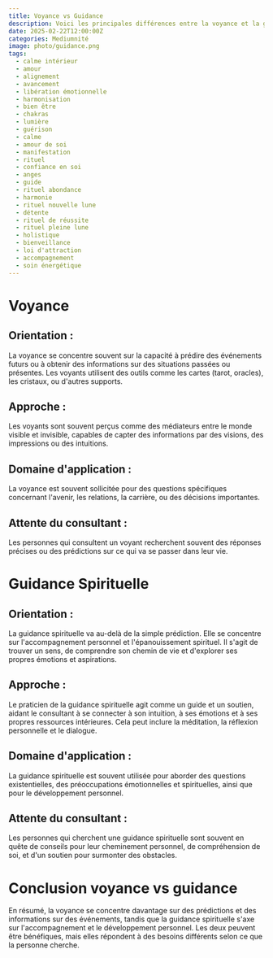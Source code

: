 ```yaml
---
title: Voyance vs Guidance
description: Voici les principales différences entre la voyance et la guidance spirituelle, présentées de manière simple et clair.
date: 2025-02-22T12:00:00Z
categories: Mediumnité
image: photo/guidance.png
tags:
  - calme intérieur
  - amour
  - alignement
  - avancement
  - libération émotionnelle
  - harmonisation
  - bien être
  - chakras
  - lumière
  - guérison
  - calme
  - amour de soi
  - manifestation
  - rituel
  - confiance en soi
  - anges
  - guide
  - rituel abondance
  - harmonie
  - rituel nouvelle lune
  - détente
  - rituel de réussite
  - rituel pleine lune
  - holistique
  - bienveillance
  - loi d'attraction
  - accompagnement
  - soin énergétique
---
```


# Voyance

## Orientation :

La voyance se concentre souvent sur la capacité à prédire des événements futurs ou à obtenir des informations sur des situations passées ou présentes. Les voyants utilisent des outils comme les cartes (tarot, oracles), les cristaux, ou d'autres supports.

## Approche :

Les voyants sont souvent perçus comme des médiateurs entre le monde visible et invisible, capables de capter des informations par des visions, des impressions ou des intuitions.

## Domaine d'application :

La voyance est souvent sollicitée pour des questions spécifiques concernant l'avenir, les relations, la carrière, ou des décisions importantes.

## Attente du consultant :

Les personnes qui consultent un voyant recherchent souvent des réponses précises ou des prédictions sur ce qui va se passer dans leur vie.

# Guidance Spirituelle

## Orientation :

La guidance spirituelle va au-delà de la simple prédiction. Elle se concentre sur l'accompagnement personnel et l'épanouissement spirituel. Il s'agit de trouver un sens, de comprendre son chemin de vie et d'explorer ses propres émotions et aspirations.

## Approche :

Le praticien de la guidance spirituelle agit comme un guide et un soutien, aidant le consultant à se connecter à son intuition, à ses émotions et à ses propres ressources intérieures. Cela peut inclure la méditation, la réflexion personnelle et le dialogue.

## Domaine d'application :

La guidance spirituelle est souvent utilisée pour aborder des questions existentielles, des préoccupations émotionnelles et spirituelles, ainsi que pour le développement personnel.

## Attente du consultant :

Les personnes qui cherchent une guidance spirituelle sont souvent en quête de conseils pour leur cheminement personnel, de compréhension de soi, et d'un soutien pour surmonter des obstacles.

# Conclusion voyance vs guidance

En résumé, la voyance se concentre davantage sur des prédictions et des informations sur des événements, tandis que la guidance spirituelle s'axe sur l'accompagnement et le développement personnel. Les deux peuvent être bénéfiques, mais elles répondent à des besoins différents selon ce que la personne cherche.
